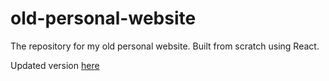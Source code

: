 # old-personal-website

The repository for my old personal website. Built from scratch using React.

Updated version [here](https://github.com/lucashill1717/new-personal-website)
